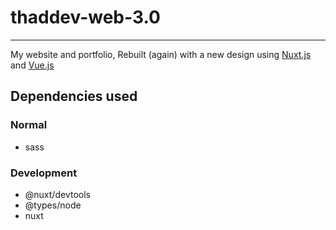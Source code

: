 # thaddev-web-3.0
---
My website and portfolio, Rebuilt (again) with a new design using [Nuxt.js](https://nuxt.com/) and [Vue.js](https://vuejs.org/)

## Dependencies used
### Normal
* sass
### Development
* @nuxt/devtools
* @types/node
* nuxt
